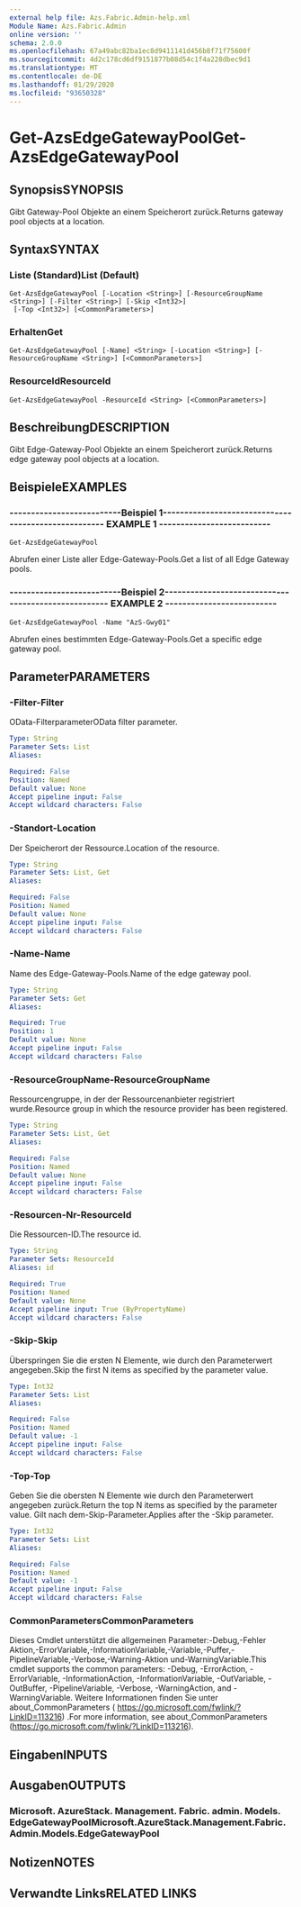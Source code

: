 ```yaml
---
external help file: Azs.Fabric.Admin-help.xml
Module Name: Azs.Fabric.Admin
online version: ''
schema: 2.0.0
ms.openlocfilehash: 67a49abc82ba1ec8d9411141d456b8f71f75600f
ms.sourcegitcommit: 4d2c178cd6df9151877b08d54c1f4a228dbec9d1
ms.translationtype: MT
ms.contentlocale: de-DE
ms.lasthandoff: 01/29/2020
ms.locfileid: "93650328"
---
```

# <span data-ttu-id="4ae88-101">Get-AzsEdgeGatewayPool</span><span class="sxs-lookup"><span data-stu-id="4ae88-101">Get-AzsEdgeGatewayPool</span></span>

## <span data-ttu-id="4ae88-102">Synopsis</span><span class="sxs-lookup"><span data-stu-id="4ae88-102">SYNOPSIS</span></span>
<span data-ttu-id="4ae88-103">Gibt Gateway-Pool Objekte an einem Speicherort zurück.</span><span class="sxs-lookup"><span data-stu-id="4ae88-103">Returns gateway pool objects at a location.</span></span>

## <span data-ttu-id="4ae88-104">Syntax</span><span class="sxs-lookup"><span data-stu-id="4ae88-104">SYNTAX</span></span>

### <span data-ttu-id="4ae88-105">Liste (Standard)</span><span class="sxs-lookup"><span data-stu-id="4ae88-105">List (Default)</span></span>
```
Get-AzsEdgeGatewayPool [-Location <String>] [-ResourceGroupName <String>] [-Filter <String>] [-Skip <Int32>]
 [-Top <Int32>] [<CommonParameters>]
```

### <span data-ttu-id="4ae88-106">Erhalten</span><span class="sxs-lookup"><span data-stu-id="4ae88-106">Get</span></span>
```
Get-AzsEdgeGatewayPool [-Name] <String> [-Location <String>] [-ResourceGroupName <String>] [<CommonParameters>]
```

### <span data-ttu-id="4ae88-107">ResourceId</span><span class="sxs-lookup"><span data-stu-id="4ae88-107">ResourceId</span></span>
```
Get-AzsEdgeGatewayPool -ResourceId <String> [<CommonParameters>]
```

## <span data-ttu-id="4ae88-108">Beschreibung</span><span class="sxs-lookup"><span data-stu-id="4ae88-108">DESCRIPTION</span></span>
<span data-ttu-id="4ae88-109">Gibt Edge-Gateway-Pool Objekte an einem Speicherort zurück.</span><span class="sxs-lookup"><span data-stu-id="4ae88-109">Returns edge gateway pool objects at a location.</span></span>

## <span data-ttu-id="4ae88-110">Beispiele</span><span class="sxs-lookup"><span data-stu-id="4ae88-110">EXAMPLES</span></span>

### <span data-ttu-id="4ae88-111">--------------------------Beispiel 1--------------------------</span><span class="sxs-lookup"><span data-stu-id="4ae88-111">-------------------------- EXAMPLE 1 --------------------------</span></span>
```
Get-AzsEdgeGatewayPool
```

<span data-ttu-id="4ae88-112">Abrufen einer Liste aller Edge-Gateway-Pools.</span><span class="sxs-lookup"><span data-stu-id="4ae88-112">Get a list of all Edge Gateway pools.</span></span>

### <span data-ttu-id="4ae88-113">--------------------------Beispiel 2--------------------------</span><span class="sxs-lookup"><span data-stu-id="4ae88-113">-------------------------- EXAMPLE 2 --------------------------</span></span>
```
Get-AzsEdgeGatewayPool -Name "AzS-Gwy01"
```

<span data-ttu-id="4ae88-114">Abrufen eines bestimmten Edge-Gateway-Pools.</span><span class="sxs-lookup"><span data-stu-id="4ae88-114">Get a specific edge gateway pool.</span></span>

## <span data-ttu-id="4ae88-115">Parameter</span><span class="sxs-lookup"><span data-stu-id="4ae88-115">PARAMETERS</span></span>

### <span data-ttu-id="4ae88-116">-Filter</span><span class="sxs-lookup"><span data-stu-id="4ae88-116">-Filter</span></span>
<span data-ttu-id="4ae88-117">OData-Filterparameter</span><span class="sxs-lookup"><span data-stu-id="4ae88-117">OData filter parameter.</span></span>

```yaml
Type: String
Parameter Sets: List
Aliases: 

Required: False
Position: Named
Default value: None
Accept pipeline input: False
Accept wildcard characters: False
```

### <span data-ttu-id="4ae88-118">-Standort</span><span class="sxs-lookup"><span data-stu-id="4ae88-118">-Location</span></span>
<span data-ttu-id="4ae88-119">Der Speicherort der Ressource.</span><span class="sxs-lookup"><span data-stu-id="4ae88-119">Location of the resource.</span></span>

```yaml
Type: String
Parameter Sets: List, Get
Aliases: 

Required: False
Position: Named
Default value: None
Accept pipeline input: False
Accept wildcard characters: False
```

### <span data-ttu-id="4ae88-120">-Name</span><span class="sxs-lookup"><span data-stu-id="4ae88-120">-Name</span></span>
<span data-ttu-id="4ae88-121">Name des Edge-Gateway-Pools.</span><span class="sxs-lookup"><span data-stu-id="4ae88-121">Name of the edge gateway pool.</span></span>

```yaml
Type: String
Parameter Sets: Get
Aliases: 

Required: True
Position: 1
Default value: None
Accept pipeline input: False
Accept wildcard characters: False
```

### <span data-ttu-id="4ae88-122">-ResourceGroupName</span><span class="sxs-lookup"><span data-stu-id="4ae88-122">-ResourceGroupName</span></span>
<span data-ttu-id="4ae88-123">Ressourcengruppe, in der der Ressourcenanbieter registriert wurde.</span><span class="sxs-lookup"><span data-stu-id="4ae88-123">Resource group in which the resource provider has been registered.</span></span>

```yaml
Type: String
Parameter Sets: List, Get
Aliases: 

Required: False
Position: Named
Default value: None
Accept pipeline input: False
Accept wildcard characters: False
```

### <span data-ttu-id="4ae88-124">-Resourcen-Nr</span><span class="sxs-lookup"><span data-stu-id="4ae88-124">-ResourceId</span></span>
<span data-ttu-id="4ae88-125">Die Ressourcen-ID.</span><span class="sxs-lookup"><span data-stu-id="4ae88-125">The resource id.</span></span>

```yaml
Type: String
Parameter Sets: ResourceId
Aliases: id

Required: True
Position: Named
Default value: None
Accept pipeline input: True (ByPropertyName)
Accept wildcard characters: False
```

### <span data-ttu-id="4ae88-126">-Skip</span><span class="sxs-lookup"><span data-stu-id="4ae88-126">-Skip</span></span>
<span data-ttu-id="4ae88-127">Überspringen Sie die ersten N Elemente, wie durch den Parameterwert angegeben.</span><span class="sxs-lookup"><span data-stu-id="4ae88-127">Skip the first N items as specified by the parameter value.</span></span>

```yaml
Type: Int32
Parameter Sets: List
Aliases: 

Required: False
Position: Named
Default value: -1
Accept pipeline input: False
Accept wildcard characters: False
```

### <span data-ttu-id="4ae88-128">-Top</span><span class="sxs-lookup"><span data-stu-id="4ae88-128">-Top</span></span>
<span data-ttu-id="4ae88-129">Geben Sie die obersten N Elemente wie durch den Parameterwert angegeben zurück.</span><span class="sxs-lookup"><span data-stu-id="4ae88-129">Return the top N items as specified by the parameter value.</span></span>
<span data-ttu-id="4ae88-130">Gilt nach dem-Skip-Parameter.</span><span class="sxs-lookup"><span data-stu-id="4ae88-130">Applies after the -Skip parameter.</span></span>

```yaml
Type: Int32
Parameter Sets: List
Aliases: 

Required: False
Position: Named
Default value: -1
Accept pipeline input: False
Accept wildcard characters: False
```

### <span data-ttu-id="4ae88-131">CommonParameters</span><span class="sxs-lookup"><span data-stu-id="4ae88-131">CommonParameters</span></span>
<span data-ttu-id="4ae88-132">Dieses Cmdlet unterstützt die allgemeinen Parameter:-Debug,-Fehler Aktion,-ErrorVariable,-InformationVariable,-Variable,-Puffer,-PipelineVariable,-Verbose,-Warning-Aktion und-WarningVariable.</span><span class="sxs-lookup"><span data-stu-id="4ae88-132">This cmdlet supports the common parameters: -Debug, -ErrorAction, -ErrorVariable, -InformationAction, -InformationVariable, -OutVariable, -OutBuffer, -PipelineVariable, -Verbose, -WarningAction, and -WarningVariable.</span></span> <span data-ttu-id="4ae88-133">Weitere Informationen finden Sie unter about_CommonParameters ( https://go.microsoft.com/fwlink/?LinkID=113216) .</span><span class="sxs-lookup"><span data-stu-id="4ae88-133">For more information, see about_CommonParameters (https://go.microsoft.com/fwlink/?LinkID=113216).</span></span>

## <span data-ttu-id="4ae88-134">Eingaben</span><span class="sxs-lookup"><span data-stu-id="4ae88-134">INPUTS</span></span>

## <span data-ttu-id="4ae88-135">Ausgaben</span><span class="sxs-lookup"><span data-stu-id="4ae88-135">OUTPUTS</span></span>

### <span data-ttu-id="4ae88-136">Microsoft. AzureStack. Management. Fabric. admin. Models. EdgeGatewayPool</span><span class="sxs-lookup"><span data-stu-id="4ae88-136">Microsoft.AzureStack.Management.Fabric.Admin.Models.EdgeGatewayPool</span></span>

## <span data-ttu-id="4ae88-137">Notizen</span><span class="sxs-lookup"><span data-stu-id="4ae88-137">NOTES</span></span>

## <span data-ttu-id="4ae88-138">Verwandte Links</span><span class="sxs-lookup"><span data-stu-id="4ae88-138">RELATED LINKS</span></span>

